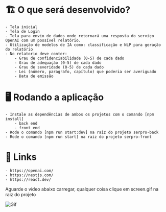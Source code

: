 # 🏗 O que será desenvolvido?
    - Tela inicial
    - Tela de Login
    - Tela para envio de dados onde retornará uma resposta do serviço OpenAI com um possível relatório.
    - Utilização de modelos de IA como: classificação e NLP para geração do relatório
    - No relatorio deve conter:
        - Grau de confidenciabilidade (0-5) de cada dado
        - Grau de adequação (0-5) de cada dado
        - Grau de severidade (0-5) de cada dado
        - Lei (número, paragrafo, capítulo) que poderia ser averiguado
        - Data de emissão

# 🖥 Rodando a aplicação
    - Instale as dependências de ambos os projetos com o comando [npm install]
        - back end
        - front end
    - Rode o comando [npm run start:dev] na raiz do projeto serpro-back
    - Rode o comando [npm run start] na raiz do projeto serpro-front

# 🔗 Links
    - https://openai.com/
    - https://nestjs.com/
    - https://react.dev/
    
Aguarde o vídeo abaixo carregar, qualquer coisa clique em screen.gif na raiz do projeto

![Gif](screen2.gif)
